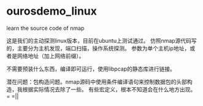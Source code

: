 # ourosdemo_linux
learn the source code of nmap

这是我们的主动探测linux版本，目前在ubuntu上测试通过。
仿照nmap源代码写的，主要分为主机发现，端口扫描，操作系统探测。
参数为单个主机ip地址，或者是网络地址（加上网络前缀）。

不需要预装什么东西，编译即可运行，使用libpcap的静态库进行链接。

潜在问题：包构造问题。nmap源码中使用条件编译语句来控制数据包的头部构造，我根据实际情况去除了一些。
有些宏定义，根本不知道会在什么地方出现。 = =||
